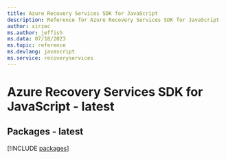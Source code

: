 ```yaml
---
title: Azure Recovery Services SDK for JavaScript
description: Reference for Azure Recovery Services SDK for JavaScript
author: xirzec
ms.author: jeffish
ms.data: 07/18/2023
ms.topic: reference
ms.devlang: javascript
ms.service: recoveryservices
---
```

# Azure Recovery Services SDK for JavaScript - latest
## Packages - latest
[!INCLUDE [packages](recovery-services-index.md)]